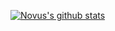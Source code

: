 <!--
### Hi there 👋

**NovusLio/NovusLio** is a ✨ _special_ ✨ repository because its `README.md` (this file) appears on your GitHub profile.

Here are some ideas to get you started:

- 🔭 I’m currently working on ...
- 🌱 I’m currently learning ...
- 👯 I’m looking to collaborate on ...
- 🤔 I’m looking for help with ...
- 💬 Ask me about ...
- 📫 How to reach me: ...
- 😄 Pronouns: ...
- ⚡ Fun fact: ...
-->

<!--
![GitHub stats](https://github-readme-stats.vercel.app/api?username=NovusLio&theme=dracula&show_icons=true)
-->

[![Novus's github stats](https://github-readme-stats.vercel.app/api?username=NovusLio&theme=dracula&show_icons=true)](https://github.com/anuraghazra/github-readme-stats)


<!--
![Profile views](https://gpvc.arturio.dev/NovusLio)
-->
